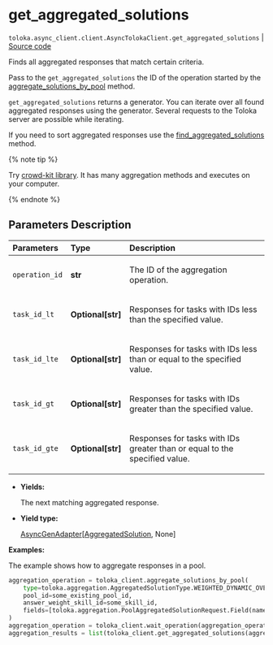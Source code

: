 # get_aggregated_solutions
`toloka.async_client.client.AsyncTolokaClient.get_aggregated_solutions` | [Source code](https://github.com/Toloka/toloka-kit/blob/v1.1.0.post1/src/client/__init__.py#L0)

Finds all aggregated responses that match certain criteria.


Pass to the `get_aggregated_solutions` the ID of the operation started by the [aggregate_solutions_by_pool](toloka.client.TolokaClient.aggregate_solutions_by_pool.md) method.

`get_aggregated_solutions` returns a generator. You can iterate over all found aggregated responses using the generator. Several requests to the Toloka server are possible while iterating.

If you need to sort aggregated responses use the [find_aggregated_solutions](toloka.client.TolokaClient.find_aggregated_solutions.md) method.

{% note tip %}

Try [crowd-kit library](https://toloka.ai/en/docs/crowd-kit). It has many aggregation methods and executes on your computer.

{% endnote %}

## Parameters Description

| Parameters | Type | Description |
| :----------| :----| :-----------|
`operation_id`|**str**|<p>The ID of the aggregation operation.</p>
`task_id_lt`|**Optional\[str\]**|<p>Responses for tasks with IDs less than the specified value.</p>
`task_id_lte`|**Optional\[str\]**|<p>Responses for tasks with IDs less than or equal to the specified value.</p>
`task_id_gt`|**Optional\[str\]**|<p>Responses for tasks with IDs greater than the specified value.</p>
`task_id_gte`|**Optional\[str\]**|<p>Responses for tasks with IDs greater than or equal to the specified value.</p>

* **Yields:**

  The next matching aggregated response.

* **Yield type:**

  [AsyncGenAdapter](toloka.util.async_utils.AsyncGenAdapter.md)\[[AggregatedSolution](toloka.client.aggregation.AggregatedSolution.md), None\]

**Examples:**

The example shows how to aggregate responses in a pool.

```python
aggregation_operation = toloka_client.aggregate_solutions_by_pool(
    type=toloka.aggregation.AggregatedSolutionType.WEIGHTED_DYNAMIC_OVERLAP,
    pool_id=some_existing_pool_id,
    answer_weight_skill_id=some_skill_id,
    fields=[toloka.aggregation.PoolAggregatedSolutionRequest.Field(name='result')]
)
aggregation_operation = toloka_client.wait_operation(aggregation_operation)
aggregation_results = list(toloka_client.get_aggregated_solutions(aggregation_operation.id))
```
